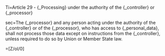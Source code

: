 Ti=Article 29 - {_Processing} under the authority of the {_controller} or {_processor}

sec=The {_processor} and any person acting under the authority of the {_controller} or of the {_processor}, who has access to {_personal_data}, shall not process those data except on instructions from the {_controller}, unless required to do so by Union or Member State law.

=[Z/ol/0]
